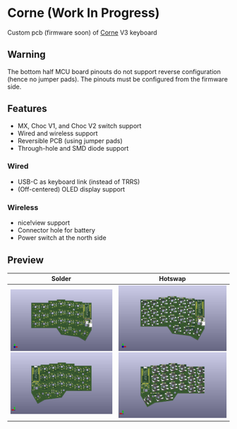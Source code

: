 # Corne (Work In Progress)

Custom pcb (firmware soon) of [Corne](https://github.com/foostan/crkbd) V3 keyboard

## Warning
The bottom half MCU board pinouts do not support reverse configuration (hence no jumper pads). The pinouts must be configured from the firmware side.

## Features
- MX, Choc V1, and Choc V2 switch support
- Wired and wireless support
- Reversible PCB (using jumper pads)
- Through-hole and SMD diode support

### Wired
- USB-C as keyboard link (instead of TRRS)
- (Off-centered) OLED display support

### Wireless
- nice!view support
- Connector hole for battery
- Power switch at the north side

## Preview
| Solder  | Hotswap |
| - | - |
| ![Solder version front preview](https://github.com/Bunnyspa/Corne/blob/main/resources/corne-solder-3d-front.jpg?raw=true) ![Solder version back preview](https://github.com/Bunnyspa/Corne/blob/main/resources/corne-solder-3d-back.jpg?raw=true) | ![Hotswap version front preview](https://github.com/Bunnyspa/Corne/blob/main/resources/corne-hotswap-3d-front.jpg?raw=true) ![Hotswap version back preview](https://github.com/Bunnyspa/Corne/blob/main/resources/corne-hotswap-3d-back.jpg?raw=true) |